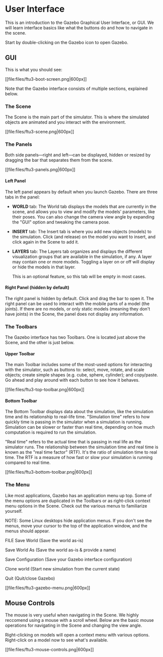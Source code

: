 # User Interface

This is an introduction to the Gazebo Graphical User Interface, or GUI. We will learn interface basics like what the buttons do and how to navigate in the scene. 

Start by double-clicking on the Gazebo icon to open Gazebo. 

## GUI

This is what you should see:

[[file:files/ftu3-boot-screen.png|600px]]

Note that the Gazebo interface consists of multiple sections, explained below. 

### The Scene

The Scene is the main part of the simulator. This is where the simulated
objects are animated and you interact with the environment. 

[[file:files/ftu3-scene.png|600px]]

### The Panels

Both side panels—right and left—can be displayed, hidden or resized by dragging
the bar that separates them from the scene.

[[file:files/ftu3-panels.png|600px]]

#### Left Panel

The left panel appears by default when you launch Gazebo. There are three tabs
in the panel:

* **WORLD** tab: The World tab displays the models that are currently in the
  scene, and allows you to view and modify the models' parameters, like their
  poses. You can also change the camera view angle by expanding the
  "GUI" option and tweaking the camera pose. 

* **INSERT** tab: The Insert tab is where you add new objects (models) to the
  simulation. Click (and release) on the model you want to insert, and click
  again in the Scene to add it.


* **LAYERS** tab: The Layers tab organizes and displays the different
  visualization groups that are available in the simulation, if any. A layer
  may contain one or more models. Toggling a layer on or off will display
  or hide the models in that layer. 
  
  This is an optional feature, so this tab will be empty in
  most cases.

#### Right Panel (hidden by default)

The right panel is hidden by default. Click and drag the bar to open it. The
right panel can be used to interact with the mobile parts of a model (the
joints). If there are no models, or only static models (meaning they don't have
joints) in the Scene, the panel does not display any information.

### The Toolbars

The Gazebo interface has two Toolbars. One is located just above the Scene, and
the other is just below.

#### Upper Toolbar

The main Toolbar includes some of the most-used options for interacting with
the simulator, such as buttons to: select, move, rotate, and scale objects;
create simple shapes (e.g. cube, sphere, cylinder); and copy/paste. Go ahead and play 
around with each button to see how it behaves.

[[file:files/ftu3-top-toolbar.png|600px]]

#### Bottom Toolbar

The Bottom Toolbar displays data about the simulation, like the simulation time
and its relationship to real-life time. "Simulation time" refers to how quickly
time is passing in the simulator when a simulation is running.  Simulation can
be slower or faster than real time, depending on how much computation is
required to run the simulation. 

"Real time" refers to the actual time that is passing in real life as the
simulator runs. The relationship between the simulation time and real time is
known as the "real time factor" (RTF). It's the ratio of simulation time to real
time. The RTF is a measure of how fast or slow your simulation is running
compared to real time. 

[[file:files/ftu3-bottom-toolbar.png|600px]]

### The Menu 

Like most applications, Gazebo has an application menu up top. Some of the menu
options are duplicated in the Toolbars or as right-click context menu options
in the Scene. Check out the various menus to familiarize yourself. 

NOTE: Some Linux desktops hide application menus. If you don't see the
menus, move your cursor to the top of the application window, and the menus
should appear. 

FILE
Save World (Save the world as-is)

Save World As (Save the world as-is & provide a name)

Save Configuration (Save your Gazebo interface configuration)

Clone world (Start new simulation from the current state)

Quit (Quit/close Gazebo)

[[file:files/ftu3-gazebo-menu.png|600px]]

## Mouse Controls

The mouse is very useful when navigating in the Scene. We highly reccomend
using a mouse with a scroll wheel.  Below are the basic mouse operations for
navigating in the Scene and changing the view angle.

Right-clicking on models will open a context menu with various options.
Right-click on a model now to see what's available. 


[[file:files/ftu3-mouse-controls.png|600px]]
